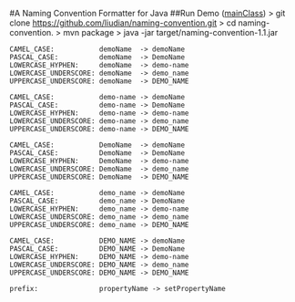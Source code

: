 #A Naming Convention Formatter for Java
##Run Demo ([mainClass](src/main/java/info/liudian/common/naming/demo/Demo.java "Demo.java"))
    > git clone https://github.com/liudian/naming-convention.git
    > cd naming-convention.
    > mvn package
    > java -jar target/naming-convention-1.1.jar

    CAMEL_CASE:           demoName  -> demoName
    PASCAL_CASE:          demoName  -> DemoName
    LOWERCASE_HYPHEN:     demoName  -> demo-name
    LOWERCASE_UNDERSCORE: demoName  -> demo_name
    UPPERCASE_UNDERSCORE: demoName  -> DEMO_NAME

    CAMEL_CASE:           demo-name -> demoName
    PASCAL_CASE:          demo-name -> DemoName
    LOWERCASE_HYPHEN:     demo-name -> demo-name
    LOWERCASE_UNDERSCORE: demo-name -> demo_name
    UPPERCASE_UNDERSCORE: demo-name -> DEMO_NAME

    CAMEL_CASE:           DemoName  -> demoName
    PASCAL_CASE:          DemoName  -> DemoName
    LOWERCASE_HYPHEN:     DemoName  -> demo-name
    LOWERCASE_UNDERSCORE: DemoName  -> demo_name
    UPPERCASE_UNDERSCORE: DemoName  -> DEMO_NAME

    CAMEL_CASE:           demo_name -> demoName
    PASCAL_CASE:          demo_name -> DemoName
    LOWERCASE_HYPHEN:     demo_name -> demo-name
    LOWERCASE_UNDERSCORE: demo_name -> demo_name
    UPPERCASE_UNDERSCORE: demo_name -> DEMO_NAME

    CAMEL_CASE:           DEMO_NAME -> demoName
    PASCAL_CASE:          DEMO_NAME -> DemoName
    LOWERCASE_HYPHEN:     DEMO_NAME -> demo-name
    LOWERCASE_UNDERSCORE: DEMO_NAME -> demo_name
    UPPERCASE_UNDERSCORE: DEMO_NAME -> DEMO_NAME

    prefix:               propertyName -> setPropertyName

